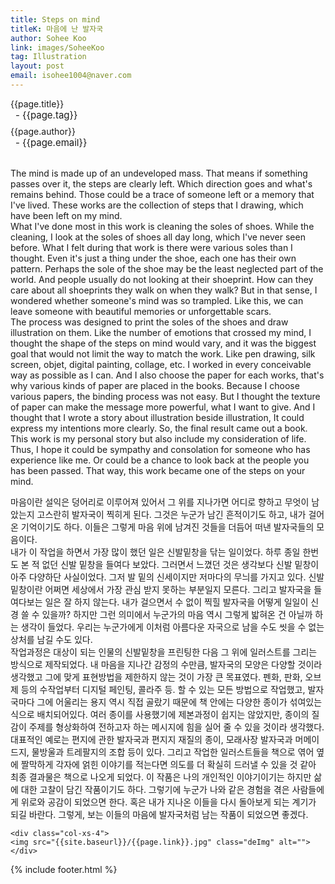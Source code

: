 ```yaml
---
title: Steps on mind
titleK: 마음에 난 발자국
author: Sohee Koo
link: images/SoheeKoo
tag: Illustration
layout: post
email: isohee1004@naver.com
---	
```


<div class="container">

<div class="deDep">
{{page.title}}<br>
<p style="font-size:15px; margin:0px; padding:0px 0px 0px 8px; margin:0px 0px 8px 0px;">- {{page.tag}}</p>
{{page.author}}<br>
<p style="font-size:15px; margin:0px; padding:0px 0px 0px 8px;">- {{page.email}}</p>
</div>

<br>

<div class="det lato">

<!--영문-->

The mind is made up of an undeveloped mass. That means if something passes over it, the steps are clearly left. Which direction goes and what's remains behind. Those could be a trace of someone left or a memory that I've lived. These works are the collection of steps that I drawing, which have been left on my mind.
<br>
What I've done most in this work is cleaning the soles of shoes. While the cleaning, I look at the soles of shoes all day long, which I've never seen before. What I felt during that work is there were various soles than I thought. Even it's just a thing under the shoe, each one has their own pattern. Perhaps the sole of the shoe may be the least neglected part of the world. And people usually do not looking at their shoeprint. How can they care about all shoeprints they walk on when they walk? But in that sense, I wondered whether someone's mind was so trampled. Like this, we can leave someone with beautiful memories or unforgettable scars.
<br>
The process was designed to print the soles of the shoes and draw illustration on them. Like the number of emotions that crossed my mind, I thought the shape of the steps on mind would vary, and it was the biggest goal that would not limit the way to match the work. Like pen drawing, silk screen, objet, digital painting, collage, etc. I worked in every conceivable way as possible as I can. And I also choose the paper for each works, that's why various kinds of paper are placed in the books. Because I choose various papers, the binding process was not easy. But I thought the texture of paper can make the message more powerful, what I want to give. And I thought that I wrote a story about illustration beside illustration, It could express my intentions more clearly. So, the final result came out a book.
This work is my personal story but also include my consideration of life. Thus, I hope it could be sympathy and consolation for someone who has experience like me. Or could be a chance to look back at the people you has been passed. That way, this work became one of the steps on your mind.

<!--영문-->

</div>


<div class="noto">
<!--국문-->

마음이란 설익은 덩어리로 이루어져 있어서 그 위를 지나가면 어디로 향하고 무엇이 남았는지 고스란히 발자국이 찍히게 된다. 그것은 누군가 남긴 흔적이기도 하고, 내가 걸어온 기억이기도 하다. 이들은 그렇게 마음 위에 남겨진 것들을 더듬어 떠낸 발자국들의 모음이다.
<br>
내가 이 작업을 하면서 가장 많이 했던 일은 신발밑창을 닦는 일이었다. 하루 종일 한번도 본 적 없던 신발 밑창을 들여다 보았다. 그러면서 느꼈던 것은 생각보다 신발 밑창이 아주 다양하단 사실이었다. 그저 발 밑의 신세이지만 저마다의 무늬를 가지고 있다. 신발 밑창이란 어쩌면 세상에서 가장 관심 받지 못하는 부분일지 모른다. 그리고 발자국을 들여다보는 일은 잘 하지 않는다. 내가 걸으면서 수 없이 찍힐 발자국을 어떻게 일일이 신경 쓸 수 있을까? 하지만 그런 의미에서 누군가의 마음 역시 그렇게 밟혀온 건 아닐까 하는 생각이 들었다. 우리는 누군가에게 이처럼 아름다운 자국으로 남을 수도 씻을 수 없는 상처를 남길 수도 있다.
<br>
작업과정은 대상이 되는 인물의 신발밑창을 프린팅한 다음 그 위에 일러스트를 그리는 방식으로 제작되었다. 내 마음을 지나간 감정의 수만큼, 발자국의 모양은 다양할 것이라 생각했고 그에 맞게 표현방법을 제한하지 않는 것이 가장 큰 목표였다. 펜화, 판화, 오브제 등의 수작업부터 디지털 페인팅, 콜라주 등. 할 수 있는 모든 방법으로 작업했고, 발자국마다 그에 어울리는 용지 역시 직접 골랐기 때문에 책 안에는 다양한 종이가 섞여있는 식으로 배치되어있다. 여러 종이를 사용했기에 제본과정이 쉽지는 않았지만, 종이의 질감이 주제를 형상화하여 전하고자 하는 메시지에 힘을 실어 줄 수 있을 것이라 생각했다. 대표적인 예로는 편지에 관한 발자국과 편지지 재질의 종이, 모래사장 발자국과 머메이드지, 물방울과 트레팔지의 조합 등이 있다. 그리고 작업한 일러스트들을 책으로 엮어 옆에 짤막하게 각자에 얽힌 이야기를 적는다면 의도를 더 확실히 드러낼 수 있을 것 같아 최종 결과물은 책으로 나오게 되었다.
이 작품은 나의 개인적인 이야기이기는 하지만 삶에 대한 고찰이 담긴 작품이기도 하다. 그렇기에 누군가 나와 같은 경험을 겪은 사람들에게 위로와 공감이 되었으면 한다. 혹은 내가 지나온 이들을 다시 돌아보게 되는 계기가 되길 바란다. 그렇게, 보는 이들의 마음에 발자국처럼 남는 작품이 되었으면 좋겠다. 

<!--국문-->

</div>

<div class="row noto">
	
	<div class="col-xs-4">
	<img src="{{site.baseurl}}/{{page.link}}.jpg" class="deImg" alt=""></div>
	
</div>

	

</div> 

{% include footer.html %}